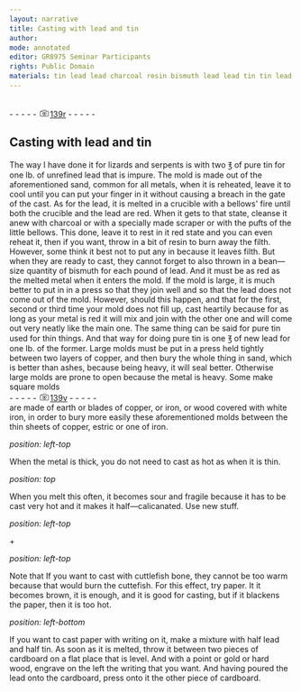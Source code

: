 ```yaml
---
layout: narrative
title: Casting with lead and tin
author:
mode: annotated
editor: GR8975 Seminar Participants
rights: Public Domain
materials: tin lead lead charcoal resin bismuth lead lead tin tin lead paper paper
---
```


 <br/>- - - - - <a href="http://gallica.bnf.fr/ark:/12148/btv1b10500001g/f283.image"><img src="../assets/photo-icon.png" alt="folio image: " style="display:inline-block; margin-bottom:-3px;"/>139r</a> - - - - - <br/> 
## Casting with lead and tin

  
  The way I have done it  for lizards and serpents is with two ℥ of pure tin for one lb. of unrefined lead that is impure. The mold is made out of the aforementioned sand, common for all metals, when it is reheated, leave it to cool until you can put your finger in it without causing a breach in the gate of the cast. As for the lead, it is melted in a crucible with a bellows' fire until both the crucible and the lead are red. When it gets to that state, cleanse it anew with charcoal or with a specially made scraper or with the pufts of the little bellows. This done, leave it to rest in it red state and you can even reheat it, then if you want, throw in a bit of resin to burn away the filth. However, some think it best not to put any in because it leaves filth. But when they are ready to cast, they cannot forget to also thrown in a bean—size quantity of bismuth for each pound of lead. And it must be as red as the melted metal when it enters the mold. If the mold is large, it is much better to put in in a press so that they join well and so that the lead does not come out of the mold. However, should this happen, and that for the first, second or third time your mold does not fill up, cast heartily because for as long as your metal is red it will mix and join with the other one and will come out very neatly like the main one. The same thing can be said for pure tin used for thin things. And that way for doing pure tin is one ℥ of new lead for one lb. of the former. Large molds must be put in a press held tightly between two layers of copper, and then bury the whole thing in sand, which is better than ashes, because being heavy, it will seal better. Otherwise large molds are prone to open because the metal is heavy. Some make square molds 
  <br/>- - - - - <a href="http://gallica.bnf.fr/ark:/12148/btv1b10500001g/f284.image"><img src="../assets/photo-icon.png" alt="folio image: " style="display:inline-block; margin-bottom:-3px;"/>139v</a> - - - - - <br/> 
are made of earth or blades of copper, or iron, or wood covered with white iron, in order to bury more easily these aforementioned molds between the thin sheets of copper, estric or one of iron. 
   
*position: left-top*

 When the metal is thick, you do not need to cast as hot as when it is thin. 
  
*position: top*

 When you melt this often, it becomes sour and fragile because it has to be cast very hot and it makes it half—calicanated. Use new stuff. 
   
*position: left-top*

\+ 
 
*position: left-top*

 Note that If you want to cast with cuttlefish bone, they cannot be too warm because that would burn the cuttefish. For this effect, try paper. It it becomes brown, it is enough, and it is good for casting, but if it blackens the paper, then it is too hot. 
 
*position: left-bottom*

 If you want to cast paper with writing on it, make a mixture with half lead and half tin. As soon as it is melted, throw it between two pieces of cardboard on a flat place that is level. And with a point or gold or hard wood, engrave on the left the writing that you want. And having poured the lead onto the cardboard, press onto it the other piece of cardboard. 
  
